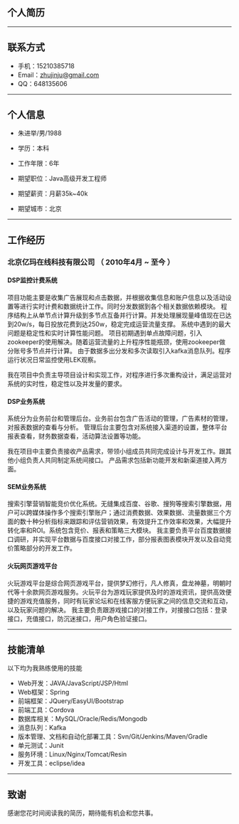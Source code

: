 ## 个人简历

---

## 联系方式

- 手机：15210385718
- Email：zhujinju@gmail.com
- QQ：648135606

---

## 个人信息

 - 朱进举/男/1988
 - 学历：本科
 - 工作年限：6年

 - 期望职位：Java高级开发工程师
 - 期望薪资：月薪35k~40k
 - 期望城市：北京

---

## 工作经历

### 北京亿玛在线科技有限公司 （ 2010年4月  ~  至今 ）

#### DSP监控计费系统
项目功能主要是收集广告展现和点击数据，并根据收集信息和账户信息以及活动设置等进行实时计费和数据统计工作。同时分发数据到各个相关数据依赖模块。
程序结构上从单节点计算升级到多节点互备并行计算。并发处理展现量峰值现在已达到20w/s，每日投放花费到达250w，稳定完成运营流量支撑。
系统中遇到的最大问题是稳定性和实时计算性能问题。
项目初期遇到单点故障问题，引入zookeeper的使用解决。随着运营流量的上升程序性能瓶颈，使用zookeeper做分账号多节点并行计算。
由于数据多出分发和多次读取引入kafka消息队列。程序运行状况日常监控使用LEK观察。

我在项目中负责主导项目设计和实现工作，对程序进行多次重构设计，满足运营对系统的实时性，稳定性以及并发量的要求。

#### DSP业务系统
系统分为业务前台和管理后台。业务前台包含广告活动的管理，广告素材的管理，对报表数据的查看与分析。
管理后台主要包含对系统接入渠道的设置，整体平台报表查看，财务数据查看，活动算法设置等功能。

我在项目中主要负责接收产品需求，带领小组成员共同完成设计与开发工作。跟其他小组负责人共同制定系统间接口。
产品需求包括新功能开发和新渠道接入两方面。

#### SEM业务系统
搜索引擎营销智能竞价优化系统。无缝集成百度、谷歌、搜狗等搜索引擎数据，用户可以跨媒体操作多个搜索引擎账户；通过消费数据、效果数据、流量数据三个方面的数十种分析指标来跟踪和评估营销效果，有效提升工作效率和效果，大幅提升转化率和ROI。系统包含竞价、报表和策略三大模块。
我主要负责平台百度数据接口调研，并实现平台数据与百度接口对接工作，部分报表图表模块开发以及自动竞价策略部分的开发工作。

#### 火玩网页游戏平台
火玩游戏平台是综合网页游戏平台，提供梦幻修行，凡人修真，盘龙神墓，明朝时代等十余款网页游戏服务。火玩平台为游戏玩家提供及时的游戏资讯，提供高效便捷的游戏充值服务，同时有玩家论坛和在线客服方便玩家之间的信息交流和互动，以及玩家问题的解决。
我主要负责跟游戏接口的对接工作，对接接口包括：登录接口，充值接口，防沉迷接口，用户角色验证接口。

---

## 技能清单

以下均为我熟练使用的技能

- Web开发：JAVA/JavaScript/JSP/Html
- Web框架：Spring
- 前端框架：JQuery/EasyUI/Bootstrap
- 前端工具：Cordova
- 数据库相关：MySQL/Oracle/Redis/Mongodb
- 消息队列：Kafka
- 版本管理、文档和自动化部署工具：Svn/Git/Jenkins/Maven/Gradle
- 单元测试：Junit
- 服务环境：Linux/Nginx/Tomcat/Resin
- 开发工具：eclipse/idea

---

## 致谢
感谢您花时间阅读我的简历，期待能有机会和您共事。
